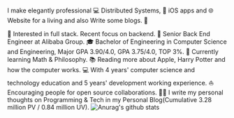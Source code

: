 I make elegantly professional 💻 Distributed Systems, 📱 iOS apps and 🌐 Website for a living and also Write some blogs. 🌈

🧐 Interested in full stack. Recent focus on backend.
💼 Senior Back End Engineer at Alibaba Group.
🎓 Bachelor of Engineering in Computer Science and Engineering, Major GPA 3.90/4.0, GPA 3.75/4.0, TOP 3%.
🌱 Currently learning Math & Philosophy.
📚 Reading more about Apple, Harry Potter and how the computer works.
💻 With 4 years' computer science and technology education and 5 years' development working experience.
⛵ Encouraging people for open source collaborations.
✍🏻 I write my personal thoughts on Programming & Tech in my Personal Blog(Cumulative 3.28 million PV / 0.84 million UV).
![Anurag's github stats](https://github-readme-stats.vercel.app/api?username=jnyou&show_icons=true&theme=radical&hide=contribs,prs)
